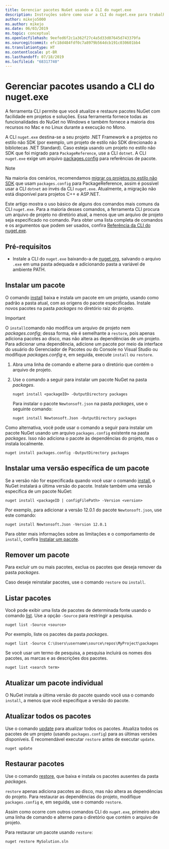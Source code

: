 ```yaml
---
title: Gerenciar pacotes NuGet usando a CLI do nuget.exe
description: Instruções sobre como usar a CLI do nuget.exe para trabalhar com pacotes NuGet.
author: mikejo5000
ms.author: mikejo
ms.date: 06/03/2019
ms.topic: conceptual
ms.openlocfilehash: 9eefed6f2c1a362f27c4a5d33d07645d743379fa
ms.sourcegitcommit: efc18d484fdf0c7a8979b564dcb191c030601bb4
ms.translationtype: HT
ms.contentlocale: pt-BR
ms.lasthandoff: 07/18/2019
ms.locfileid: "68317740"
---
```

# <a name="manage-packages-using-the-nugetexe-cli"></a>Gerenciar pacotes usando a CLI do nuget.exe

A ferramenta CLI permite que você atualize e restaure pacotes NuGet com facilidade em projetos e soluções. Essa ferramenta fornece todas as funcionalidades do NuGet no Windows e também fornece a maioria dos recursos no Mac e no Linux durante a execução no Mono.

A CLI `nuget.exe` destina-se a seu projeto .NET Framework e a projetos no estilo não SDK (por exemplo, um projeto de estilo não SDK direcionado a bibliotecas .NET Standard). Caso esteja usando um projeto no estilo não SDK que foi migrado para `PackageReference`, use a CLI `dotnet`. A CLI `nuget.exe` exige um arquivo [packages.config](../reference/packages-config.md) para referências de pacote.

> [!NOTE]
> Na maioria dos cenários, recomendamos [migrar os projetos no estilo não SDK](../reference/migrate-packages-config-to-package-reference.md) que usam `packages.config` para PackageReference, assim é possível usar a CLI `dotnet` ao invés da CLI `nuget.exe`. Atualmente, a migração não está disponível para projetos C++ e ASP.NET.

Este artigo mostra o uso básico de alguns dos comandos mais comuns da CLI `nuget.exe`. Para a maioria desses comandos, a ferramenta CLI procura um arquivo de projeto no diretório atual, a menos que um arquivo de projeto seja especificado no comando. Para obter uma lista completa de comandos e os argumentos que podem ser usados, confira [Referência da CLI do nuget.exe](../reference/nuget-exe-cli-reference.md).

## <a name="prerequisites"></a>Pré-requisitos

- Instale a CLI do `nuget.exe` baixando-a de [nuget.org](https://dist.nuget.org/win-x86-commandline/latest/nuget.exe), salvando o arquivo `.exe` em uma pasta adequada e adicionando pasta a variável de ambiente PATH.

## <a name="install-a-package"></a>Instalar um pacote

O comando [install](../reference/cli-reference/cli-ref-install.md) baixa e instala um pacote em um projeto, usando como padrão a pasta atual, com as origens do pacote especificadas. Instale novos pacotes na pasta *packages* no diretório raiz do projeto.

> [!IMPORTANT]
> O `install`comando não modifica um arquivo de projeto nem *packages.config*; dessa forma, ele é semelhante a `restore`, pois apenas adiciona pacotes ao disco, mas não altera as dependências de um projeto. Para adicionar uma dependência, adicione um pacote por meio da interface do usuário do Gerenciador de Pacotes ou do Console no Visual Studio ou modifique *packages.config* e, em seguida, execute `install` ou `restore`.

1. Abra uma linha de comando e alterne para o diretório que contém o arquivo de projeto.

2. Use o comando a seguir para instalar um pacote NuGet na pasta *packages*.

    ```cli
    nuget install <packageID> -OutputDirectory packages
    ```

    Para instalar o pacote `Newtonsoft.json` na pasta *packages*, use o seguinte comando:

    ```cli
    nuget install Newtonsoft.Json -OutputDirectory packages
    ```

Como alternativa, você pode usar o comando a seguir para instalar um pacote NuGet usando um arquivo `packages.config` existente na pasta *packages*. Isso não adiciona o pacote às dependências do projeto, mas o instala localmente.

```cli
nuget install packages.config -OutputDirectory packages
```

## <a name="install-a-specific-version-of-a-package"></a>Instalar uma versão específica de um pacote

Se a versão não for especificada quando você usar o comando [install](../reference/cli-reference/cli-ref-install.md), o NuGet instalará a última versão do pacote. Instale também uma versão específica de um pacote NuGet:

```cli
nuget install <packageID | configFilePath> -Version <version>
```

Por exemplo, para adicionar a versão 12.0.1 do pacote `Newtonsoft.json`, use este comando:

```cli
nuget install Newtonsoft.Json -Version 12.0.1
```

Para obter mais informações sobre as limitações e o comportamento de `install`, confira [Instalar um pacote](#install-a-package).

## <a name="remove-a-package"></a>Remover um pacote

Para excluir um ou mais pacotes, exclua os pacotes que deseja remover da pasta *packages*.

Caso deseje reinstalar pacotes, use o comando `restore` ou `install`.

## <a name="list-packages"></a>Listar pacotes

Você pode exibir uma lista de pacotes de determinada fonte usando o comando [list](../reference/cli-reference/cli-ref-list.md). Use a opção `-Source` para restringir a pesquisa.

```cli
nuget list -Source <source>
```

Por exemplo, liste os pacotes da pasta *packages*.

```cli
nuget list -Source C:\Users\username\source\repos\MyProject\packages
```

Se você usar um termo de pesquisa, a pesquisa incluirá os nomes dos pacotes, as marcas e as descrições dos pacotes.

```cli
nuget list <search term>
```

## <a name="update-an-individual-package"></a>Atualizar um pacote individual

O NuGet instala a última versão do pacote quando você usa o comando `install`, a menos que você especifique a versão do pacote.

## <a name="update-all-packages"></a>Atualizar todos os pacotes

Use o comando [update](../reference/cli-reference/cli-ref-update.md) para atualizar todos os pacotes. Atualiza todos os pacotes de um projeto (usando `packages.config`) para as últimas versões disponíveis. É recomendável executar `restore` antes de executar `update`.

```cli
nuget update
```

## <a name="restore-packages"></a>Restaurar pacotes

Use o comando [restore](../reference/cli-reference/cli-ref-restore.md), que baixa e instala os pacotes ausentes da pasta *packages*.

`restore` apenas adiciona pacotes ao disco, mas não altera as dependências do projeto. Para restaurar as dependências do projeto, modifique `packages.config` e, em seguida, use o comando `restore`.

Assim como ocorre com outros comandos CLI do `nuget.exe`, primeiro abra uma linha de comando e alterne para o diretório que contém o arquivo de projeto.

Para restaurar um pacote usando `restore`:

```cli
nuget restore MySolution.sln
```